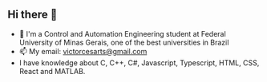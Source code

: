 ## Hi there 👋
- 🧠 I'm a Control and Automation Engineering student at Federal University of Minas Gerais, one of the best universities in Brazil
- 📫 My email: victorcesarts@gmail.com
- I have knowledge about C, C++, C#, Javascript, Typescript, HTML, CSS, React and MATLAB. 
  


